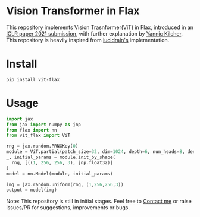# Vision Transformer in Flax

This repository implements Vision Trasnformer(ViT) in Flax, introduced in an [ICLR paper 2021 submission](https://openreview.net/pdf?id=YicbFdNTTy), with further explanation by [Yannic Kilcher](https://www.youtube.com/watch?v=TrdevFK_am4). This repository is heavily inspired from [lucidrain's](https://github.com/lucidrains/vit-pytorch) implementation.

# Install
`pip install vit-flax`

# Usage
```python
import jax
from jax import numpy as jnp
from flax import nn
from vit_flax import ViT

rng = jax.random.PRNGKey(0)
module = ViT.partial(patch_size=32, dim=1024, depth=6, num_heads=8, dense_dims=(2048, 2048), img_size=256, num_classes=10)
_, initial_params = module.init_by_shape(
  rng, [((1, 256, 256, 3), jnp.float32)]
)
model = nn.Model(module, initial_params)

img = jax.random.uniform(rng, (1,256,256,3))
output = model(img)
```

Note: This repository is still in initial stages. Feel free to [Contact me](https://vballoli.github.io) or raise issues/PR for suggestions, improvements or bugs.
